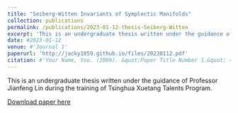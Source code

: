 ```yaml
---
title: "Seiberg-Witten Invariants of Symplectic Manifolds"
collection: publications
permalink: /publications/2023-01-12-thesis-Seiberg-Witten
excerpt: 'This is an undergraduate thesis written under the guidance of Professor Jianfeng Lin during the training of Tsinghua Xuetang Talents Program.'
date: #2023-01-12
venue: #'Journal 1'
paperurl: 'http://jacky1859.github.io/files/20230112.pdf'
citation: #'Your Name, You. (2009). &quot;Paper Title Number 1.&quot; <i>Journal 1</i>. 1(1).'
---
```

This is an undergraduate thesis written under the guidance of Professor Jianfeng Lin during the training of Tsinghua Xuetang Talents Program. 

[Download paper here](http://jacky1859.github.io/files/20230112.pdf)

<!-- Recommended citation: Your Name, You. (2009). "Paper Title Number 1." <i>Journal 1</i>. 1(1). -->